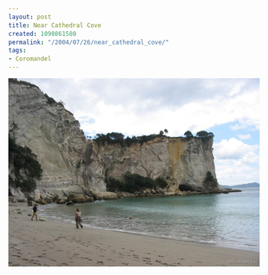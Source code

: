 ```yaml
---
layout: post
title: Near Cathedral Cove
created: 1090861580
permalink: "/2004/07/26/near_cathedral_cove/"
tags:
- Coromandel
---
```


<img src="/image/images/img_2369-795.jpg"/>

